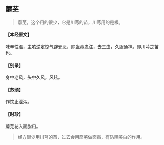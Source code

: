 ## 蘼芜

> 蘼芜，这个用的很少，它是川芎的苗，川芎用的是根。

#### 【本经原文】
味辛性温，主咳逆定惊气辟邪恶，除蛊毒鬼注，去三虫，久服通神。即川芎之苗也。
#### 【别录】
身中老风，头中久风，风眩。
#### 【苏颂】
作饮止泄泻。
#### 【时珍】
蘼芜花入面脂用。

> 经方很少用川芎的苗，过去会用蘼芜做面霜，有防晒美白的作用。
